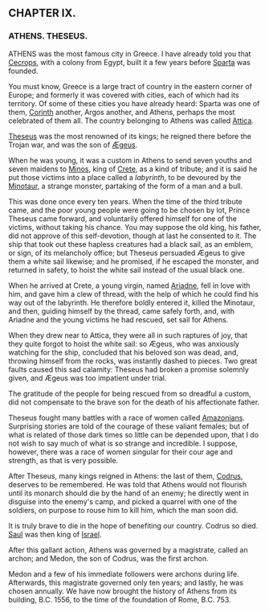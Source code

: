 ## CHAPTER IX.

### ATHENS. THESEUS.

ATHENS was the most famous city in Greece. I have already told you that [Cecrops](https://en.wikipedia.org/wiki/Cecrops_I), with a colony from Egypt, built it a few years before [Sparta](https://en.wikipedia.org/wiki/Sparta) was founded.

You must know, Greece is a large tract of country in the eastern corner of Europe; and formerly it was covered with cities, each of which had its territory. Of some of these cities you have already heard: Sparta was one of them, [Corinth](https://en.wikipedia.org/wiki/Ancient_Corinth) another, Argos another, and Athens, perhaps the most celebrated of them all. The country belonging to Athens was called [Attica](https://en.wikipedia.org/wiki/Attica).

[Theseus](https://en.wikipedia.org/wiki/Theseus) was the most renowned of its kings; he reigned there before the Trojan war, and was the son of [Ægeus](https://en.wikipedia.org/wiki/Aegeus).

When he was young, it was a custom in Athens to send seven youths and seven maidens to [Minos](https://en.wikipedia.org/wiki/Minos), king of [Crete](https://en.wikipedia.org/wiki/Crete), as a kind of tribute; and it is said he put those victims into a place called a *labyrinth*, to be devoured by the [Minotaur](https://en.wikipedia.org/wiki/Minotaur), a strange monster, partaking of the form of a man and a bull.

This was done once every ten years. When the time of the third tribute came, and the poor young people were going to be chosen by lot, Prince Theseus came forward, and voluntarily offered himself for one of the victims, without taking his chance. You may suppose the old king, his father, did not approve of this self-devotion, though at last he consented to it. The ship that took out these hapless creatures had a black sail, as an emblem, or sign, of its melancholy office; but Theseus persuaded Ægeus to give them a white sail likewise; and he promised, if he escaped the monster, and returned in safety, to hoist the white sail instead of the usual black one.

When he arrived at Crete, a young virgin, named [Ariadne](https://en.wikipedia.org/wiki/Ariadne), fell in love with him, and gave him a clew of thread, with the help of which he could find his way out of the labyrinth. He therefore boldly entered it, killed the Minotaur, and then, guiding himself by the thread, came safely forth, and, with Ariadne and the young victims he had rescued, set sail for Athens.

When they drew near to Attica, they were all in such raptures of joy, that they quite forgot to hoist the white sail: so Ægeus, who was anxiously watching for the ship, concluded that his beloved son was dead, and, throwing himself from the rocks, was instantly dashed to pieces. Two great faults caused this sad calamity: Theseus had broken a promise solemnly given, and Ægeus was too impatient under trial.

The gratitude of the people for being rescued from so dreadful a custom, did not compensate to the brave son for the death of his affectionate father.

Theseus fought many battles with a race of women called [Amazonians](https://en.wikipedia.org/wiki/Amazons). Surprising stories are told of the courage of these valiant females; but of what is related of those dark times so little can be depended upon, that I do not wish to say much of what is so strange and incredible. I suppose, however, there was a race of women singular for their cour age and strength, as that is very possible.

After Theseus, many kings reigned in Athens: the last of them, [Codrus](https://en.wikipedia.org/wiki/Codrus), deserves to be remembered. He was told that Athens would not flourish until its monarch should die by the hand of an enemy; he directly went in disguise into the enemy's camp, and picked a quarrel with one of the soldiers, on purpose to rouse him to kill him, which the man soon did.

It is truly brave to die in the hope of benefiting our country. Codrus so died. [Saul](https://en.wikipedia.org/wiki/Saul) was then king of [Israel](https://en.wikipedia.org/wiki/Kingdom_of_Israel_(united_monarchy)).

After this gallant action, Athens was governed by a magistrate, called an archon; and Medon, the son of Codrus, was the first archon.

Medon and a few of his immediate followers were archons during life. Afterwards, this magistrate governed only ten years; and lastly, he was chosen annually. We have now brought the history of Athens from its building, B.C. 1556, to the time of the foundation of Rome, B.C. 753.